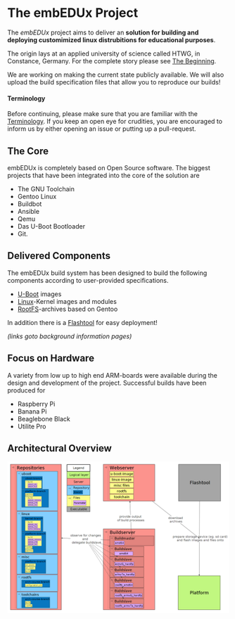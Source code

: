 
# The **embEDUx** Project
The *embEDUx* project aims to deliver an **solution for building and deploying customimized
linux distrubitions for educational purposes**.

The origin lays at an applied university of science called HTWG, in Constance, Germany.
For the complete story please see [The Beginning](background/background.md).

We are working on making the current state publicly available.  We will also
upload the build specification files that allow you to reproduce our builds!

#### Terminology
Before continuing, please make sure that you are familiar with the
[Terminology](background/common/terminology.md). If you keep an open eye for
crudities, you are encouraged to inform us by either opening an issue or putting
up a pull-request.

## The Core
embEDUx is completely based on Open Source software. The biggest projects that
have been integrated into the core of the solution are

* The GNU Toolchain
* Gentoo Linux
* Buildbot
* Ansible
* Qemu
* Das U-Boot Bootloader
* Git.

## Delivered Components
The embEDUx build system has been designed to build the following components
according to user-provided specifications. 


* [U-Boot](background/uboot.md) images
* [Linux](background/linux.md)-Kernel images and modules
* [RootFS](background/rootfs.md)-archives based on Gentoo

In addition there is a [Flashtool](background/flashtool.md) for easy deployment!

*(links goto background information pages)*

## Focus on Hardware
A variety from low up to high end ARM-boards were available during the design
and development of the project. Successful builds have been produced for

* Raspberry Pi
* Banana Pi
* Beaglebone Black
* Utilite Pro

## Architectural Overview
[![](background/common/img/architectural_overview.png)](background/common/img/architectural_overview.png)
